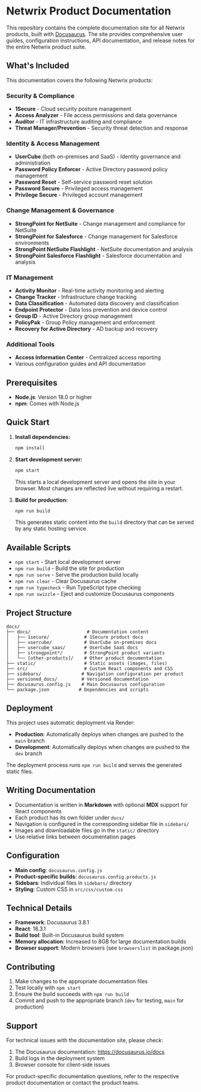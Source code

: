 # Netwrix Product Documentation

This repository contains the complete documentation site for all Netwrix products, built with
[Docusaurus](https://docusaurus.io/). The site provides comprehensive user guides, configuration
instructions, API documentation, and release notes for the entire Netwrix product suite.

## What's Included

This documentation covers the following Netwrix products:

### Security & Compliance

- **1Secure** - Cloud security posture management
- **Access Analyzer** - File access permissions and data governance
- **Auditor** - IT infrastructure auditing and compliance
- **Threat Manager/Prevention** - Security threat detection and response

### Identity & Access Management

- **UserCube** (both on-premises and SaaS) - Identity governance and administration
- **Password Policy Enforcer** - Active Directory password policy management
- **Password Reset** - Self-service password reset solution
- **Password Secure** - Privileged access management
- **Privilege Secure** - Privileged account management

### Change Management & Governance

- **StrongPoint for NetSuite** - Change management and compliance for NetSuite
- **StrongPoint for Salesforce** - Change management for Salesforce environments
- **StrongPoint NetSuite Flashlight** - NetSuite documentation and analysis
- **StrongPoint Salesforce Flashlight** - Salesforce documentation and analysis

### IT Management

- **Activity Monitor** - Real-time activity monitoring and alerting
- **Change Tracker** - Infrastructure change tracking
- **Data Classification** - Automated data discovery and classification
- **Endpoint Protector** - Data loss prevention and device control
- **Group ID** - Active Directory group management
- **PolicyPak** - Group Policy management and enforcement
- **Recovery for Active Directory** - AD backup and recovery

### Additional Tools

- **Access Information Center** - Centralized access reporting
- Various configuration guides and API documentation

## Prerequisites

- **Node.js**: Version 18.0 or higher
- **npm**: Comes with Node.js

## Quick Start

1. **Install dependencies:**

    ```bash
    npm install
    ```

2. **Start development server:**

    ```bash
    npm start
    ```

    This starts a local development server and opens the site in your browser. Most changes are
    reflected live without requiring a restart.

3. **Build for production:**
    ```bash
    npm run build
    ```
    This generates static content into the `build` directory that can be served by any static
    hosting service.

## Available Scripts

- `npm start` - Start local development server
- `npm run build` - Build the site for production
- `npm run serve` - Serve the production build locally
- `npm run clear` - Clear Docusaurus cache
- `npm run typecheck` - Run TypeScript type checking
- `npm run swizzle` - Eject and customize Docusaurus components

## Project Structure

```
docs/
├── docs/                     # Documentation content
│   ├── 1secure/             # 1Secure product docs
│   ├── usercube/            # UserCube on-premises docs
│   ├── usercube_saas/       # UserCube SaaS docs
│   ├── strongpoint*/        # StrongPoint product variants
│   └── [other-products]/    # Other product documentation
├── static/                  # Static assets (images, files)
├── src/                     # Custom React components and CSS
├── sidebars/               # Navigation configuration per product
├── versioned_docs/         # Versioned documentation
├── docusaurus.config.js    # Main Docusaurus configuration
└── package.json           # Dependencies and scripts
```

## Deployment

This project uses automatic deployment via Render:

- **Production**: Automatically deploys when changes are pushed to the `main` branch
- **Development**: Automatically deploys when changes are pushed to the `dev` branch

The deployment process runs `npm run build` and serves the generated static files.

## Writing Documentation

- Documentation is written in **Markdown** with optional **MDX** support for React components
- Each product has its own folder under `docs/`
- Navigation is configured in the corresponding sidebar file in `sidebars/`
- Images and downloadable files go in the `static/` directory
- Use relative links between documentation pages

## Configuration

- **Main config**: `docusaurus.config.js`
- **Product-specific builds**: `docusaurus.config.products.js`
- **Sidebars**: Individual files in `sidebars/` directory
- **Styling**: Custom CSS in `src/css/custom.css`

## Technical Details

- **Framework**: Docusaurus 3.8.1
- **React**: 18.3.1
- **Build tool**: Built-in Docusaurus build system
- **Memory allocation**: Increased to 8GB for large documentation builds
- **Browser support**: Modern browsers (see `browserslist` in package.json)

## Contributing

1. Make changes to the appropriate documentation files
2. Test locally with `npm start`
3. Ensure the build succeeds with `npm run build`
4. Commit and push to the appropriate branch (`dev` for testing, `main` for production)

## Support

For technical issues with the documentation site, please check:

1. The Docusaurus documentation: https://docusaurus.io/docs
2. Build logs in the deployment system
3. Browser console for client-side issues

For product-specific documentation questions, refer to the respective product documentation or
contact the product teams.
